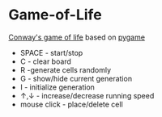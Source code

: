 # Game-of-Life
[Conway's game of life](https://en.wikipedia.org/wiki/Conway%27s_Game_of_Life) based on [pygame](https://www.pygame.org/)

+ SPACE - start/stop
+ C - clear board
+ R -generate cells randomly
+ G - show/hide current generation
+ I - initialize generation
+ ↑,↓ - increase/decrease running speed
+ mouse click - place/delete cell

